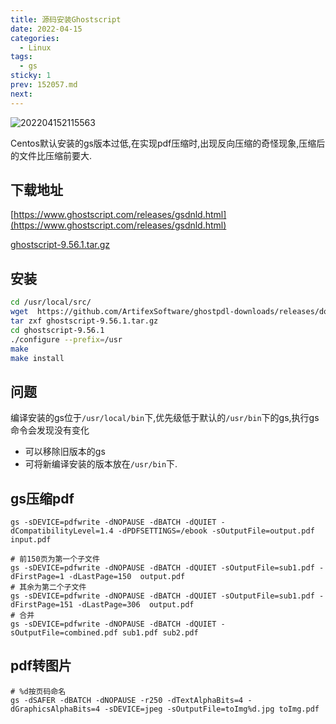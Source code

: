 ```yaml
---
title: 源码安装Ghostscript
date: 2022-04-15
categories:
  - Linux
tags:
  - gs
sticky: 1
prev: 152057.md
next:
---
```


![202204152115563](https://cdn.jsdelivr.net/gh/qbmzc/images/2022/202204152115563.png)

<!-- more -->

Centos默认安装的gs版本过低,在实现pdf压缩时,出现反向压缩的奇怪现象,压缩后的文件比压缩前要大.

## 下载地址

[https://www.ghostscript.com/releases/gsdnld.html](https://www.ghostscript.com/releases/gsdnld.html)

[ghostscript-9.56.1.tar.gz](https://github.com/ArtifexSoftware/ghostpdl-downloads/releases/download/gs9561/ghostscript-9.56.1.tar.gz)

## 安装

```bash
cd /usr/local/src/
wget  https://github.com/ArtifexSoftware/ghostpdl-downloads/releases/download/gs9561/ghostscript-9.56.1.tar.gz
tar zxf ghostscript-9.56.1.tar.gz
cd ghostscript-9.56.1 
./configure --prefix=/usr
make
make install
```

## 问题

编译安装的gs位于`/usr/local/bin`下,优先级低于默认的`/usr/bin`下的gs,执行gs命令会发现没有变化
- 可以移除旧版本的gs
- 可将新编译安装的版本放在`/usr/bin`下.


## gs压缩pdf

```shell
gs -sDEVICE=pdfwrite -dNOPAUSE -dBATCH -dQUIET -dCompatibilityLevel=1.4 -dPDFSETTINGS=/ebook -sOutputFile=output.pdf input.pdf

# 前150页为第一个子文件
gs -sDEVICE=pdfwrite -dNOPAUSE -dBATCH -dQUIET -sOutputFile=sub1.pdf -dFirstPage=1 -dLastPage=150  output.pdf
# 其余为第二个子文件
gs -sDEVICE=pdfwrite -dNOPAUSE -dBATCH -dQUIET -sOutputFile=sub1.pdf -dFirstPage=151 -dLastPage=306  output.pdf
# 合并
gs -sDEVICE=pdfwrite -dNOPAUSE -dBATCH -dQUIET -sOutputFile=combined.pdf sub1.pdf sub2.pdf

```

## pdf转图片

```shell
# %d按页码命名
gs -dSAFER -dBATCH -dNOPAUSE -r250 -dTextAlphaBits=4 -dGraphicsAlphaBits=4 -sDEVICE=jpeg -sOutputFile=toImg%d.jpg toImg.pdf

```
